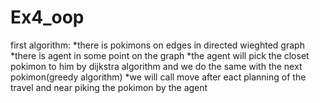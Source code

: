 # Ex4_oop

first algorithm:
*there is pokimons on edges in directed wieghted graph
*there is agent in some point on the graph 
*the agent will pick the closet pokimon to him by dijkstra algorithm and we do the same with the next pokimon(greedy algorithm)
*we will call move after eact planning of the travel and near piking the pokimon by the agent
